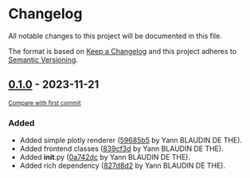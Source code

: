 # Changelog

All notable changes to this project will be documented in this file.

The format is based on [Keep a Changelog](http://keepachangelog.com/en/1.0.0/)
and this project adheres to [Semantic Versioning](http://semver.org/spec/v2.0.0.html).

<!-- insertion marker -->
## [0.1.0](https://github.com/ydethe/soyut/releases/tag/0.1.0) - 2023-11-21

<small>[Compare with first commit](https://github.com/ydethe/soyut/compare/7a0aba5b2df29215a49369293b511350bc20fe86...0.1.0)</small>

### Added

- Added simple plotly renderer ([59685b5](https://github.com/ydethe/soyut/commit/59685b58550c73552317488dc6797632ffb2d6c4) by Yann BLAUDIN DE THE).
- Added frontend classes ([839cf3d](https://github.com/ydethe/soyut/commit/839cf3de58c61c6b59c13da257fbd17fff9b00c1) by Yann BLAUDIN DE THE).
- Added __init__.py ([0a742dc](https://github.com/ydethe/soyut/commit/0a742dca537fa993e95b3636146d106042a49421) by Yann BLAUDIN DE THE).
- Added rich dependency ([827d8d2](https://github.com/ydethe/soyut/commit/827d8d2ffe28e4691b5e68ec4fc99492a45293d2) by Yann BLAUDIN DE THE).

